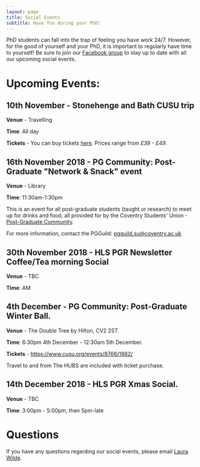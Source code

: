 ```yaml
---
layout: page
title: Social Events
subtitle: Have fun during your PhD!
---
```


PhD students can fall into the trap of feeling you have work 24/7. However, for the good of yourself and your PhD, it is important to regularly have time to yourself! Be sure to join our [Facebook group](https://www.facebook.com/groups/HLSsocials) to stay up to date with all our upcoming social events.

# Upcoming Events:


## 10th November - Stonehenge and Bath CUSU trip

**Venue** - Travelling

**Time**: All day

**Tickets** - You can buy tickets [here](https://www.cusu.org/ents/event/1604/). Prices range from _£39 - £49_.




## 16th November 2018 - PG Community: Post-Graduate "Network & Snack" event

**Venue** - Library

**Time**: 11:30am-1:30pm

This is an event for all post-graduate students (taught or research) to meet up for drinks and food, all provided for by the Coventry Students' Union - [Post-Graduate Community](https://www.cusu.org/communities/postgrad/).

For more information, contact the PGGuild: [pgguild.su@coventry.ac.uk](mailto:pgguild.su@coventry.ac.uk)

## 30th November 2018 - HLS PGR Newsletter Coffee/Tea morning Social

**Venue** - TBC

**Time**: AM

## 4th December - PG Community: Post-Graduate Winter Ball.

**Venue** - The Double Tree by Hilton, CV2 2ST.

**Time**: 6:30pm 4th December - 12:30am 5th December.

**Tickets** - https://www.cusu.org/events/8766/1882/

Travel to and from The HUBS are included with ticket purchase.


## 14th December 2018 - HLS PGR Xmas Social.

**Venue** - TBC

**Time**: 3:00pm - 5:00pm, then 5pm-late


# Questions

If you have any questions regarding our social events, please email [Laura Wilde](mailto:cov.pgrnewsletter+events@gmail.com).
